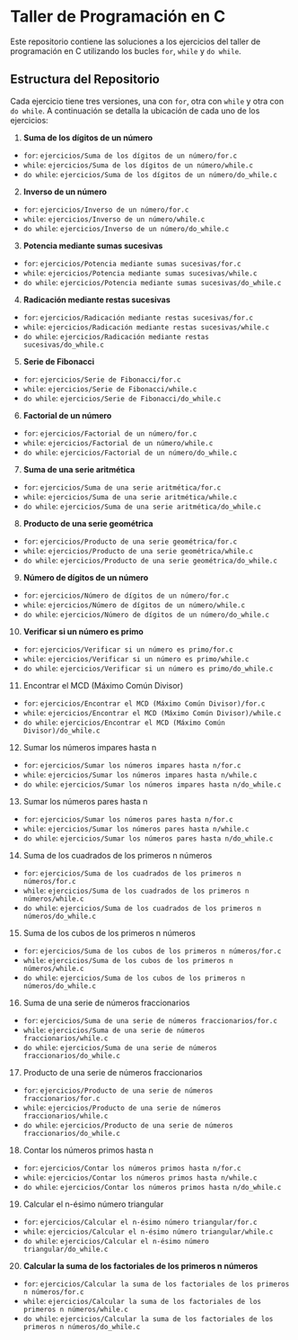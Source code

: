 # Taller de Programación en C 
 Este repositorio contiene las soluciones a los ejercicios del taller de programación en C utilizando los bucles `for`, `while` y `do while`. 
## Estructura del Repositorio 
Cada ejercicio tiene tres versiones, una con `for`, otra con `while` y otra con `do while`. A continuación se detalla la ubicación de cada uno de los ejercicios: 
1. **Suma de los dígitos de un número** 
- `for`: `ejercicios/Suma de los dígitos de un número/for.c` 
- `while`: `ejercicios/Suma de los dígitos de un número/while.c` 
- `do while`: `ejercicios/Suma de los dígitos de un número/do_while.c` 
2. **Inverso de un número** 
- `for`: `ejercicios/Inverso de un número/for.c` 
- `while`: `ejercicios/Inverso de un número/while.c` 
- `do while`: `ejercicios/Inverso de un número/do_while.c`
3. **Potencia mediante sumas sucesivas** 
- `for`: `ejercicios/Potencia mediante sumas sucesivas/for.c` 
- `while`: `ejercicios/Potencia mediante sumas sucesivas/while.c` 
- `do while`: `ejercicios/Potencia mediante sumas sucesivas/do_while.c`
4. **Radicación mediante restas sucesivas** 
- `for`: `ejercicios/Radicación mediante restas sucesivas/for.c` 
- `while`: `ejercicios/Radicación mediante restas sucesivas/while.c` 
- `do while`: `ejercicios/Radicación mediante restas sucesivas/do_while.c`
5. **Serie de Fibonacci** 
- `for`: `ejercicios/Serie de Fibonacci/for.c` 
- `while`: `ejercicios/Serie de Fibonacci/while.c` 
- `do while`: `ejercicios/Serie de Fibonacci/do_while.c`
6. **Factorial de un número** 
- `for`: `ejercicios/Factorial de un número/for.c` 
- `while`: `ejercicios/Factorial de un número/while.c` 
- `do while`: `ejercicios/Factorial de un número/do_while.c`
7. **Suma de una serie aritmética** 
- `for`: `ejercicios/Suma de una serie aritmética/for.c` 
- `while`: `ejercicios/Suma de una serie aritmética/while.c` 
- `do while`: `ejercicios/Suma de una serie aritmética/do_while.c`
8. **Producto de una serie geométrica** 
- `for`: `ejercicios/Producto de una serie geométrica/for.c` 
- `while`: `ejercicios/Producto de una serie geométrica/while.c` 
- `do while`: `ejercicios/Producto de una serie geométrica/do_while.c`
9. **Número de dígitos de un número** 
- `for`: `ejercicios/Número de dígitos de un número/for.c` 
- `while`: `ejercicios/Número de dígitos de un número/while.c` 
- `do while`: `ejercicios/Número de dígitos de un número/do_while.c`
10. **Verificar si un número es primo** 
- `for`: `ejercicios/Verificar si un número es primo/for.c` 
- `while`: `ejercicios/Verificar si un número es primo/while.c` 
- `do while`: `ejercicios/Verificar si un número es primo/do_while.c`
11. Encontrar el MCD (Máximo Común Divisor)
- `for`: `ejercicios/Encontrar el MCD (Máximo Común Divisor)/for.c` 
- `while`: `ejercicios/Encontrar el MCD (Máximo Común Divisor)/while.c` 
- `do while`: `ejercicios/Encontrar el MCD (Máximo Común Divisor)/do_while.c`
12. Sumar los números impares hasta n
- `for`: `ejercicios/Sumar los números impares hasta n/for.c` 
- `while`: `ejercicios/Sumar los números impares hasta n/while.c` 
- `do while`: `ejercicios/Sumar los números impares hasta n/do_while.c`
13. Sumar los números pares hasta n
- `for`: `ejercicios/Sumar los números pares hasta n/for.c` 
- `while`: `ejercicios/Sumar los números pares hasta n/while.c` 
- `do while`: `ejercicios/Sumar los números pares hasta n/do_while.c`
14. Suma de los cuadrados de los primeros n números
- `for`: `ejercicios/Suma de los cuadrados de los primeros n números/for.c` 
- `while`: `ejercicios/Suma de los cuadrados de los primeros n números/while.c` 
- `do while`: `ejercicios/Suma de los cuadrados de los primeros n números/do_while.c`
15. Suma de los cubos de los primeros n números
- `for`: `ejercicios/Suma de los cubos de los primeros n números/for.c` 
- `while`: `ejercicios/Suma de los cubos de los primeros n números/while.c` 
- `do while`: `ejercicios/Suma de los cubos de los primeros n números/do_while.c`
16. Suma de una serie de números fraccionarios
- `for`: `ejercicios/Suma de una serie de números fraccionarios/for.c` 
- `while`: `ejercicios/Suma de una serie de números fraccionarios/while.c` 
- `do while`: `ejercicios/Suma de una serie de números fraccionarios/do_while.c`
17. Producto de una serie de números fraccionarios
- `for`: `ejercicios/Producto de una serie de números fraccionarios/for.c` 
- `while`: `ejercicios/Producto de una serie de números fraccionarios/while.c` 
- `do while`: `ejercicios/Producto de una serie de números fraccionarios/do_while.c`
18. Contar los números primos hasta n
- `for`: `ejercicios/Contar los números primos hasta n/for.c` 
- `while`: `ejercicios/Contar los números primos hasta n/while.c` 
- `do while`: `ejercicios/Contar los números primos hasta n/do_while.c`    
19. Calcular el n-ésimo número triangular
- `for`: `ejercicios/Calcular el n-ésimo número triangular/for.c` 
- `while`: `ejercicios/Calcular el n-ésimo número triangular/while.c` 
- `do while`: `ejercicios/Calcular el n-ésimo número triangular/do_while.c` 
20. **Calcular la suma de los factoriales de los primeros n números** 
- `for`: `ejercicios/Calcular la suma de los factoriales de los primeros n números/for.c` 
- `while`: `ejercicios/Calcular la suma de los factoriales de los primeros n números/while.c` 
- `do while`: `ejercicios/Calcular la suma de los factoriales de los primeros n números/do_while.c` 
